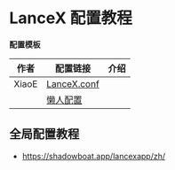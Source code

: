 # LanceX 配置教程

**配置模板**

| 作者    | 配置链接                                                                                                                                                                      | 介绍  |
| ----- | ------------------------------------------------------------------------------------------------------------------------------------------------------------------------- | --- |
| XiaoE | [LanceX.conf](https://raw.githubusercontent.com/LaolunsiG/XiaoE_PCR/main/Config_File/LanceX/XiaoE_LanceX.conf)                                                            |     |
|       | [懒人配置](https://raw.githubusercontent.com/LaolunsiG/XiaoE_PCR/main/Config_File/LanceX/LanceX%20%E7%A4%BA%E4%BE%8B%E9%85%8D%E7%BD%AE/LanceX%20TG%20%E9%A2%91%E9%81%93.conf) |     |

## 全局配置教程
- https://shadowboat.app/lancexapp/zh/